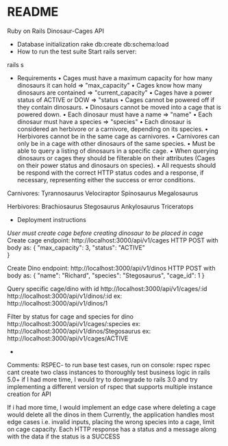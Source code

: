 # README

Ruby on Rails Dinosaur-Cages API
* Database initialization
rake db:create db:schema:load
* How to run the test suite
Start rails server:

rails s

* Requirements
• Cages must have a maximum capacity for how many dinosaurs it can hold => "max_capacity"
• Cages know how many dinosaurs are contained => "current_capacity"
• Cages have a power status of ACTIVE or DOW => "status
• Cages cannot be powered off if they contain dinosaurs.
• Dinosaurs cannot be moved into a cage that is powered down.
• Each dinosaur must have a name => "name"
• Each dinosaur must have a species => "species"
• Each dinosaur is considered an herbivore or a carnivore, depending on its species.
• Herbivores cannot be in the same cage as carnivores.
• Carnivores can only be in a cage with other dinosaurs of the same species.
• Must be able to query a listing of dinosaurs in a specific cage.
• When querying dinosaurs or cages they should be filterable on their attributes (Cages on their power status and dinosaurs on species).
• All requests should be respond with the correct HTTP status codes and a response, if necessary, representing either the success or error conditions.

Carnivores:
Tyrannosaurus
Velociraptor
Spinosaurus
Megalosaurus

Herbivores:
Brachiosaurus
Stegosaurus
Ankylosaurus
Triceratops

* Deployment instructions

*User must create cage before creating dinosaur to be placed in cage*
Create cage
endpoint: http://localhost:3000/api/v1/cages
HTTP POST with body as:
{
    "max_capacity": 3,
    "status": "ACTIVE"    
}

Create Dino
endpoint: http://localhost:3000/api/v1/dinos
HTTP POST with body as:
{
  "name": "Richard",
  "species": "Stegosaurus",
  "cage_id": 1
}

Query specific cage/dino with id
http://localhost:3000/api/v1/cages/:id
http://localhost:3000/api/v1/dinos/:id
ex: http://localhost:3000/api/v1/dinos/1

Filter by status for cage and species for dino
http://localhost:3000/api/v1/cages/:species
ex: http://localhost:3000/api/v1/dinos/Stegosaurus
ex: http://localhost:3000/api/v1/cages/ACTIVE


* 

Comments:
RSPEC-
to run base test cases, run on console: rspec
rspec cant create two class instances to thoroughly test business logic in rails 5.0+
if I had more time, I would try to donwgrade to rails 3.0 and try implementing a different version of rspec that supports multiple instance creation for API

If i had more time, I would implement an edge case where deleting a cage would delete all the dinos in them
Currently, the application handles most edge cases i.e. invalid inputs, placing the wrong species into a cage, limit on cage capacity.
Each HTTP response has a status and a message along with the data if the status is a SUCCESS

